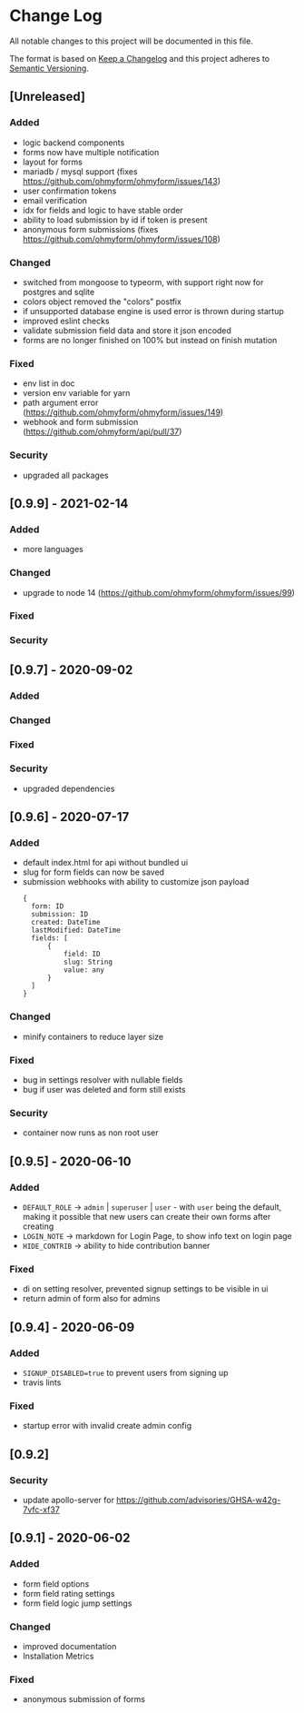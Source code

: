 # Change Log

All notable changes to this project will be documented in this file.
 
The format is based on [Keep a Changelog](http://keepachangelog.com/)
and this project adheres to [Semantic Versioning](http://semver.org/).
 
## [Unreleased]

### Added

- logic backend components
- forms now have multiple notification
- layout for forms
- mariadb / mysql support (fixes https://github.com/ohmyform/ohmyform/issues/143)
- user confirmation tokens
- email verification
- idx for fields and logic to have stable order
- ability to load submission by id if token is present
- anonymous form submissions (fixes https://github.com/ohmyform/ohmyform/issues/108)

### Changed

- switched from mongoose to typeorm, with support right now for postgres and sqlite
- colors object removed the "colors" postfix
- if unsupported database engine is used error is thrown during startup
- improved eslint checks
- validate submission field data and store it json encoded
- forms are no longer finished on 100% but instead on finish mutation

### Fixed

- env list in doc
- version env variable for yarn
- path argument error (https://github.com/ohmyform/ohmyform/issues/149)
- webhook and form submission (https://github.com/ohmyform/api/pull/37)

### Security

- upgraded all packages

## [0.9.9] - 2021-02-14

### Added

- more languages

### Changed

- upgrade to node 14 (https://github.com/ohmyform/ohmyform/issues/99)

### Fixed

### Security

## [0.9.7] - 2020-09-02

### Added

### Changed

### Fixed

### Security

- upgraded dependencies
 
## [0.9.6] - 2020-07-17

### Added

- default index.html for api without bundled ui
- slug for form fields can now be saved
- submission webhooks with ability to customize json payload
  ```
  {
    form: ID
    submission: ID
    created: DateTime
    lastModified: DateTime
    fields: [
        {
            field: ID
            slug: String
            value: any
        }
    ]
  }
  ```
  

### Changed

- minify containers to reduce layer size

### Fixed

- bug in settings resolver with nullable fields
- bug if user was deleted and form still exists

### Security

- container now runs as non root user

## [0.9.5] - 2020-06-10
 
### Added

- `DEFAULT_ROLE` -> `admin` | `superuser` | `user` - with `user` being the default, making it possible that new users can create their own forms after creating
- `LOGIN_NOTE` -> markdown for Login Page, to show info text on login page
- `HIDE_CONTRIB` -> ability to hide contribution banner

### Fixed

- di on setting resolver, prevented signup settings to be visible in ui
- return admin of form also for admins

## [0.9.4] - 2020-06-09
 
### Added

- `SIGNUP_DISABLED=true` to prevent users from signing up 
- travis lints

### Fixed

- startup error with invalid create admin config

## [0.9.2]

### Security

- update apollo-server for https://github.com/advisories/GHSA-w42g-7vfc-xf37
 
## [0.9.1] - 2020-06-02

### Added

- form field options
- form field rating settings
- form field logic jump settings

### Changed

- improved documentation
- Installation Metrics

### Fixed

- anonymous submission of forms
